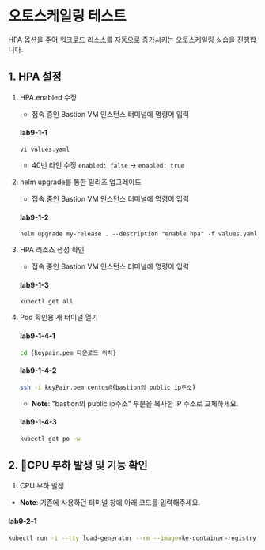 # 오토스케일링 테스트

HPA 옵션을 주어 워크로드 리소스를 자동으로 증가시키는 오토스케일링 실습을 진행합니다.



## 1. HPA 설정

1. HPA.enabled 수정
   - 접속 중인 Bastion VM 인스턴스 터미널에 명령어 입력
   #### **lab9-1-1**
   ```
   vi values.yaml
   ```

   - 40번 라인 수정
     `enabled: false` -> `enabled: true`

2. helm upgrade를 통한 릴리즈 업그레이드

   - 접속 중인 Bastion VM 인스턴스 터미널에 명령어 입력
   #### **lab9-1-2**
   ```
   helm upgrade my-release . --description "enable hpa" -f values.yaml
   ```
   
3. HPA 리소스 생성 확인
   - 접속 중인 Bastion VM 인스턴스 터미널에 명령어 입력
   #### **lab9-1-3**
   ```
   kubectl get all
   ```
4. Pod 확인용 새 터미널 열기

   #### **lab9-1-4-1**
   ```bash
   cd {keypair.pem 다운로드 위치}
   ```

   #### **lab9-1-4-2**
   ```bash
   ssh -i keyPair.pem centos@{bastion의 public ip주소}
   ```
   - **Note**: "bastion의 public ip주소" 부분을 복사한 IP 주소로 교체하세요.
  
   #### **lab9-1-4-3**
   ```bash
   kubectl get po -w
   ```
    
## 2. CPU 부하 발생 및 기능 확인

  1. CPU 부하 발생
  - **Note**: 기존에 사용하던 터미널 창에 아래 코드를 입력해주세요.
  
  #### **lab9-2-1**
  ```bash
  kubectl run -i --tty load-generator --rm --image=ke-container-registry.kr-central-2.kcr.dev/ke-cr/busybox:1.28 --restart=Never -- /bin/sh -c "while sleep 0.01; do wget -q -O- http://61.109.239.122/; done"
  ```
